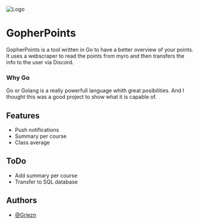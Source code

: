 
![Logo](https://github.com/Griezn/Gyro/blob/master/Gopherpoints.png)


# GopherPoints

GopherPoints is a tool written in Go to have a better overview of your points. It uses a webscraper to read the points from myro and then transfers the info to the user via Discord.

### Why Go
Go or Golang is a really powerfull language whith great posibilities. And I thought this was a good project to show what it is capable of.
## Features

- Push notifications
- Summary per course
- Class average


## ToDo
- Add summary per course
- Transfer to SQL database
## Authors

- [@Griezn](https://github.com/Griezn)
